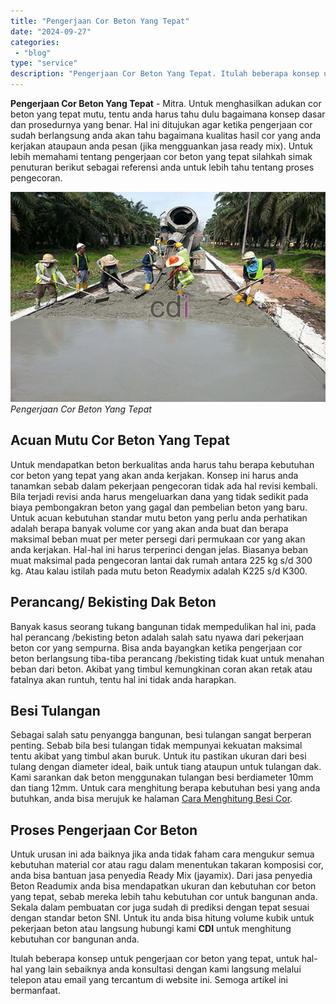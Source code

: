 ```yaml
---
title: "Pengerjaan Cor Beton Yang Tepat"
date: "2024-09-27"
categories:
 - "blog"
type: "service"
description: "Pengerjaan Cor Beton Yang Tepat. Itulah beberapa konsep untuk pengerjaan cor beton yang tepat, untuk hal-hal yang lain sebaiknya anda konsultasi dengan kami..."
---
```


**Pengerjaan Cor Beton Yang Tepat** - Mitra. Untuk menghasilkan adukan cor beton yang tepat mutu, tentu anda harus tahu dulu bagaimana konsep dasar dan prosedurnya yang benar. Hal ini ditujukan agar ketika pengerjaan cor sudah berlangsung anda akan tahu bagaimana kualitas hasil cor yang anda kerjakan ataupaun anda pesan (jika mengguankan jasa ready mix). Untuk lebih memahami tentang pengerjaan cor beton yang tepat silahkah simak penuturan berikut sebagai referensi anda untuk lebih tahu tentang proses pengecoran.

![Pengerjaan Cor Beton Yang Tepat](/images/blog/Pengerjaan-Cor-Beton-Yang-Tepat.jpg)
*Pengerjaan Cor Beton Yang Tepat*

 ## Acuan Mutu Cor Beton Yang Tepat

Untuk mendapatkan beton berkualitas anda harus tahu berapa kebutuhan cor beton yang tepat yang akan anda kerjakan. Konsep ini harus anda tanamkan sebab dalam pekerjaan pengecoran tidak ada hal revisi kembali. Bila terjadi revisi anda harus mengeluarkan dana yang tidak sedikit pada biaya pembongakran beton yang gagal dan pembelian beton yang baru. Untuk acuan kebutuhan standar mutu beton yang perlu anda perhatikan adalah berapa banyak volume cor yang akan anda buat dan berapa maksimal beban muat per meter persegi dari permukaan cor yang akan anda kerjakan. Hal-hal ini harus terperinci dengan jelas. Biasanya beban muat maksimal pada pengecoran lantai dak rumah antara 225 kg s/d 300 kg. Atau kalau istilah pada mutu beton Readymix adalah K225 s/d K300.

 ## Perancang/ Bekisting Dak Beton

Banyak kasus seorang tukang bangunan tidak mempedulikan hal ini, pada hal perancang /bekisting beton adalah salah satu nyawa dari pekerjaan beton cor yang sempurna. Bisa anda bayangkan ketika pengerjaan cor beton berlangsung tiba-tiba perancang /bekisting tidak kuat untuk menahan beban dari beton. Akibat yang timbul kemungkinan coran akan retak atau fatalnya akan runtuh, tentu hal ini tidak anda harapkan.

 ## Besi Tulangan

Sebagai salah satu penyangga bangunan, besi tulangan sangat berperan penting. Sebab bila besi tulangan tidak mempunyai kekuatan maksimal tentu akibat yang timbul akan buruk. Untuk itu pastikan ukuran dari besi tulang dengan diameter ideal, baik untuk tiang ataupun untuk tulangan dak. Kami sarankan dak beton menggunakan tulangan besi berdiameter 10mm dan tiang 12mm. Untuk cara menghitung berapa kebutuhan besi yang anda butuhkan, anda bisa merujuk ke halaman [Cara Menghitung Besi Cor](/blog/cara-menghitung-besi-untuk-cor-dak-lantai).

 ## Proses Pengerjaan Cor Beton

Untuk urusan ini ada baiknya jika anda tidak faham cara mengukur semua kebutuhan material cor atau ragu dalam menentukan takaran komposisi cor, anda bisa bantuan jasa penyedia Ready Mix (jayamix). Dari jasa penyedia Beton Readumix anda bisa mendapatkan ukuran dan kebutuhan cor beton yang tepat, sebab mereka lebih tahu kebutuhan cor untuk bangunan anda. Sekala dalam pembuatan cor juga sudah di prediksi dengan tepat sesuai dengan standar beton SNI. Untuk itu anda bisa hitung volume kubik untuk pekerjaan beton atau langsung hubungi kami **CDI** untuk menghitung kebutuhan cor bangunan anda.

Itulah beberapa konsep untuk pengerjaan cor beton yang tepat, untuk hal-hal yang lain sebaiknya anda konsultasi dengan kami langsung melalui telepon atau email yang tercantum di website ini. Semoga artikel ini bermanfaat.


